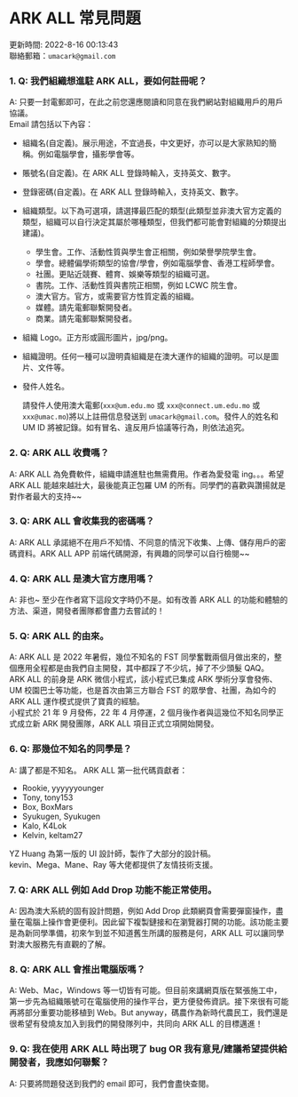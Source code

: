 # ARK ALL 常見問題

更新時間: 2022-8-16 00:13:43  
聯絡郵箱：`umacark@gmail.com`

### 1. Q: 我們組織想進駐 ARK ALL，要如何註冊呢？

A: 只要一封電郵即可，在此之前您還應閱讀和同意在我們網站對組織用戶的用戶協議。  
Email 請包括以下內容：

- 組織名(自定義)。展示用途，不宜過長，中文更好，亦可以是大家熟知的簡稱。例如電腦學會，攝影學會等。
- 賬號名(自定義)。在 ARK ALL 登錄時輸入，支持英文、數字。
- 登錄密碼(自定義)。在 ARK ALL 登錄時輸入，支持英文、數字。
- 組織類型。以下為可選項，請選擇最匹配的類型(此類型並非澳大官方定義的類型，組織可以自行決定其屬於哪種類型，但我們都可能會對組織的分類提出建議)。
  - 學生會。工作、活動性質與學生會正相關，例如榮譽學院學生會。
  - 學會。總體偏學術類型的協會/學會，例如電腦學會、香港工程師學會。
  - 社團。更貼近競賽、體育、娛樂等類型的組織可選。
  - 書院。工作、活動性質與書院正相關，例如 LCWC 院生會。
  - 澳大官方。官方，或需要官方性質定義的組織。
  - 媒體。請先電郵聯繫開發者。
  - 商業。請先電郵聯繫開發者。
- 組織 Logo。正方形或圓形圖片，jpg/png。
- 組織證明。任何一種可以證明貴組織是在澳大運作的組織的證明。可以是圖片、文件等。
- 發件人姓名。

  請發件人使用澳大電郵(`xxx@um.edu.mo` 或 `xxx@connect.um.edu.mo` 或 `xxx@umac.mo`)將以上註冊信息發送到 `umacark@gmail.com`。發件人的姓名和 UM ID 將被記錄。如有冒名、違反用戶協議等行為，則依法追究。

### 2. Q: ARK ALL 收費嗎？

A: ARK ALL 為免費軟件，組織申請進駐也無需費用。作者為愛發電 ing。。。希望 ARK ALL 能越來越壯大，最後能真正包羅 UM 的所有。同學們的喜歡與讚揚就是對作者最大的支持~~

### 3. Q: ARK ALL 會收集我的密碼嗎？

A: ARK ALL 承諾絕不在用戶不知情、不同意的情況下收集、上傳、儲存用戶的密碼資料。ARK ALL APP 前端代碼開源，有興趣的同學可以自行檢閱~~

### 4. Q: ARK ALL 是澳大官方應用嗎？

A: 非也~ 至少在作者寫下這段文字時仍不是。如有改善 ARK ALL 的功能和體驗的方法、渠道，開發者團隊都會盡力去嘗試的！

### 5. Q: ARK ALL 的由來。

A: ARK ALL 是 2022 年暑假，幾位不知名的 FST 同學奮戰兩個月做出來的，整個應用全程都是由我們自主開發，其中都踩了不少坑，掉了不少頭髮 QAQ。  
ARK ALL 的前身是 ARK 微信小程式，該小程式已集成 ARK 學術分享會發佈、UM 校園巴士等功能，也是首次由第三方聯合 FST 的眾學會、社團，為如今的 ARK ALL 運作模式提供了寶貴的經驗。  
小程式於 21 年 9 月發佈，22 年 4 月停運，2 個月後作者與這幾位不知名同學正式成立新 ARK 開發團隊，ARK ALL 項目正式立項開始開發。

### 6. Q: 那幾位不知名的同學是？

A: 講了都是不知名。
ARK ALL 第一批代碼貢獻者：

- Rookie, yyyyyyounger
- Tony, tony153
- Box, BoxMars
- Syukugen, Syukugen
- Kalo, K4Lok
- Kelvin, keltam27

YZ Huang 為第一版的 UI 設計師，製作了大部分的設計稿。  
kevin、Mega、Mane、Ray 等大佬都提供了友情技術支援。

### 7. Q: ARK ALL 例如 Add Drop 功能不能正常使用。

A: 因為澳大系統的固有設計問題，例如 Add Drop 此類網頁會需要彈窗操作，盡量在電腦上操作會更便利。因此留下複製鏈接和在瀏覽器打開的功能。該功能主要是為新同學準備，初來乍到並不知道舊生所講的服務是何，ARK ALL 可以讓同學對澳大服務先有直觀的了解。

### 8. Q: ARK ALL 會推出電腦版嗎？

A: Web、Mac，Windows 等一切皆有可能。但目前來講網頁版在緊張施工中，第一步先為組織賬號可在電腦使用的操作平台，更方便發佈資訊。接下來很有可能再將部分重要功能移植到 Web。But anyway，碼農作為新時代農民工，我們還是很希望有發燒友加入到我們的開發隊列中，共同向 ARK ALL 的目標邁進！

### 9. Q: 我在使用 ARK ALL 時出現了 bug OR 我有意見/建議希望提供給開發者，我應如何聯繫？

A: 只要將問題發送到我們的 email 即可，我們會盡快查閱。
